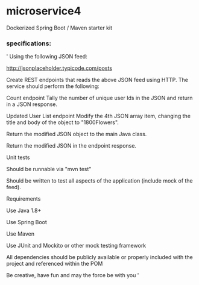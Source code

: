 # microservice4
Dockerized Spring Boot / Maven starter kit


### specifications:

'
Using the following JSON feed:

http://jsonplaceholder.typicode.com/posts

 

Create REST endpoints that reads the above JSON feed using HTTP.  The service should perform the following:

Count endpoint
Tally the number of unique user Ids in the JSON and return in a JSON response.

 

Updated User List endpoint
Modify the 4th JSON array item, changing the title and body of the object to "1800Flowers".

Return the modified JSON object to the main Java class.

Return the modified JSON in the endpoint response.

 

Unit tests

Should be runnable via "mvn test"

Should be written to test all aspects of the application (include mock of the feed).

 

Requirements

Use Java 1.8+

Use Spring Boot

Use Maven

Use JUnit and Mockito or other mock testing framework

All dependencies should be publicly available or properly included with the project and referenced within the POM

Be creative, have fun and may the force be with you
'
